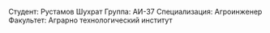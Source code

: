 Студент: Рустамов Шухрат
Группа: АИ-37
Специализация: Агроинженер
Факультет: Аграрно технологический институт
